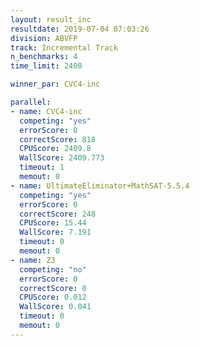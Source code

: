 ```yaml
---
layout: result_inc
resultdate: 2019-07-04 07:03:26
division: ABVFP
track: Incremental Track
n_benchmarks: 4
time_limit: 2400

winner_par: CVC4-inc

parallel:
- name: CVC4-inc
  competing: "yes"
  errorScore: 0
  correctScore: 818
  CPUScore: 2409.8
  WallScore: 2409.773
  timeout: 1
  memout: 0
- name: UltimateEliminator+MathSAT-5.5.4
  competing: "yes"
  errorScore: 0
  correctScore: 248
  CPUScore: 15.44
  WallScore: 7.191
  timeout: 0
  memout: 0
- name: Z3
  competing: "no"
  errorScore: 0
  correctScore: 0
  CPUScore: 0.012
  WallScore: 0.041
  timeout: 0
  memout: 0
---
```


